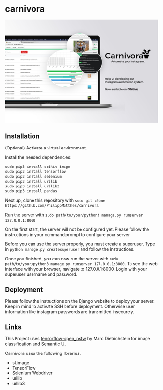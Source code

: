 # carnivora

![Showcase](MOCKUP.jpg?raw=true "DragTimer App")

## Installation
(Optional) Activate a virtual environment.

Install the needed dependencies:
```
sudo pip3 install scikit-image
sudo pip3 install tensorflow
sudo pip3 install selenium
sudo pip3 install urllib
sudo pip3 install urllib3
sudo pip3 install pandas
```

Next up, clone this repository with `sudo git clone https://github.com/PhilippMatthes/carnivora`.

Run the server with `sudo path/to/your/python3 manage.py runserver 127.0.0.1:8000`

On the first start, the server will not be configured yet. Please follow the instructions in your command prompt to configure your server.

Before you can use the server properly, you must create a superuser. Type in `python manage.py createsuperuser` and follow the instructions.

Once you finished, you can now run the server with `sudo path/to/your/python3 manage.py runserver 127.0.0.1:8000`. To see the web interface with your browser, navigate to 127.0.0.1:8000. Login with your superuser username and password.

## Deployment
Please follow the instructions on the Django website to deploy your server. Keep in mind to activate SSH before deployment. Otherwise user information like instagram passwords are transmitted insecurely.

## Links

This Project uses [tensorflow-open_nsfw](https://github.com/mdietrichstein/tensorflow-open_nsfw) by Marc Dietrichstein
for image classification and Semantic UI.

Carnivora uses the following libraries:
- skimage
- TensorFlow
- Selenium Webdriver
- urllib
- urllib3

